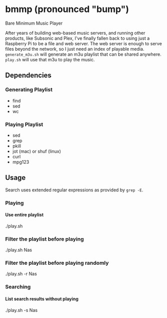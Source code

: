 # bmmp (pronounced "bump")
Bare Minimum Music Player

After years of building web-based music servers, and running other products, like Subsonic and Plex, I've finally fallen back to using just a Raspberry Pi to be a file and web server.  The web server is enough to serve files beyond the network, so I just need an index of playable media.  `generate_m3u.sh` will generate an m3u playlist that can be shared anywhere.  `play.sh` will use that m3u to play the music.

## Dependencies

### Generating Playlist

* find
* sed
* wc

### Playing Playlist

* sed
* grep
* pkill
* jot (mac) or shuf (linux)
* curl
* mpg123

## Usage

Search uses extended regular expressions as provided by `grep -E`.

### Playing

#### Use entire playlist
./play.sh

### Filter the playlist before playing
./play.sh Nas

### Filter the playlist before playing randomly
./play.sh -r Nas

### Searching 

#### List search results without playing
./play.sh -s Nas

